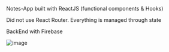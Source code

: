Notes-App built with ReactJS (functional components & Hooks)

Did not use React Router.
Everything is managed through state

BackEnd with Firebase

![image](https://user-images.githubusercontent.com/63950523/119271012-3af7a300-bc08-11eb-9011-ebe0f979087a.png)
